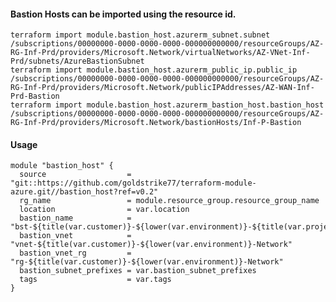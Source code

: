 #### Bastion Hosts can be imported using the resource id.
    terraform import module.bastion_host.azurerm_subnet.subnet /subscriptions/00000000-0000-0000-0000-000000000000/resourceGroups/AZ-RG-Inf-Prd/providers/Microsoft.Network/virtualNetworks/AZ-VNet-Inf-Prd/subnets/AzureBastionSubnet
    terraform import module.bastion_host.azurerm_public_ip.public_ip /subscriptions/00000000-0000-0000-0000-000000000000/resourceGroups/AZ-RG-Inf-Prd/providers/Microsoft.Network/publicIPAddresses/AZ-WAN-Inf-Prd-Bastion
    terraform import module.bastion_host.azurerm_bastion_host.bastion_host /subscriptions/00000000-0000-0000-0000-000000000000/resourceGroups/AZ-RG-Inf-Prd/providers/Microsoft.Network/bastionHosts/Inf-P-Bastion

#### Usage
```hcl
module "bastion_host" {
  source                  = "git::https://github.com/goldstrike77/terraform-module-azure.git//bastion_host?ref=v0.2"
  rg_name                 = module.resource_group.resource_group_name
  location                = var.location
  bastion_name            = "bst-${title(var.customer)}-${lower(var.environment)}-${title(var.project)}"
  bastion_vnet            = "vnet-${title(var.customer)}-${lower(var.environment)}-Network"
  bastion_vnet_rg         = "rg-${title(var.customer)}-${lower(var.environment)}-Network"
  bastion_subnet_prefixes = var.bastion_subnet_prefixes
  tags                    = var.tags
}
```